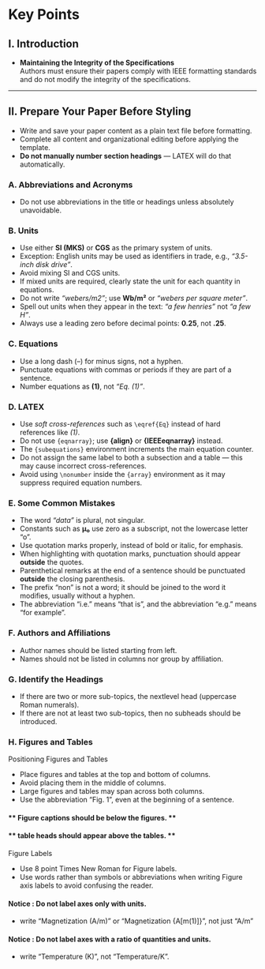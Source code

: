 # Key Points

## I. Introduction
- **Maintaining the Integrity of the Specifications**  
  Authors must ensure their papers comply with IEEE formatting standards and do not modify the integrity of the specifications.

---

## II. Prepare Your Paper Before Styling
- Write and save your paper content as a plain text file before formatting.  
- Complete all content and organizational editing before applying the template.  
- **Do not manually number section headings** — LATEX will do that automatically.  

### A. Abbreviations and Acronyms
- Do not use abbreviations in the title or headings unless absolutely unavoidable.  

### B. Units
- Use either **SI (MKS)** or **CGS** as the primary system of units.  
- Exception: English units may be used as identifiers in trade, e.g., *“3.5-inch disk drive”*.  
- Avoid mixing SI and CGS units.  
- If mixed units are required, clearly state the unit for each quantity in equations.  
- Do not write *“webers/m2”*; use **Wb/m²** or *“webers per square meter”*.  
- Spell out units when they appear in the text: *“a few henries”* not *“a few H”*.  
- Always use a leading zero before decimal points: **0.25**, not **.25**.  

### C. Equations
- Use a long dash (–) for minus signs, not a hyphen.  
- Punctuate equations with commas or periods if they are part of a sentence.  
- Number equations as **(1)**, not *“Eq. (1)”*.  

### D. LATEX
- Use *soft cross-references* such as `\eqref{Eq}` instead of hard references like *(1)*.  
- Do not use `{eqnarray}`; use **{align}** or **{IEEEeqnarray}** instead.  
- The `{subequations}` environment increments the main equation counter.  
- Do not assign the same label to both a subsection and a table — this may cause incorrect cross-references.  
- Avoid using `\nonumber` inside the `{array}` environment as it may suppress required equation numbers.  

### E. Some Common Mistakes
- The word *“data”* is plural, not singular.  
- Constants such as **µ₀** use zero as a subscript, not the lowercase letter “o”.  
- Use quotation marks properly, instead of bold or italic, for emphasis.  
- When highlighting with quotation marks, punctuation should appear **outside** the quotes.  
- Parenthetical remarks at the end of a sentence should be punctuated **outside** the closing parenthesis.
- The prefix “non” is not a word; it should be joined to the word it modifies, usually without a hyphen.
- The abbreviation “i.e.” means “that is”, and the abbreviation “e.g.” means “for example”.

###  F. Authors and Affiliations
- Author names should be listed starting from left.
- Names should not be listed in columns nor group by affiliation.

### G. Identify the Headings
 - If there are two or more sub-topics, the nextlevel head (uppercase Roman numerals).
 - If there are not at least two sub-topics, then no subheads should be introduced.

### H. Figures and Tables
Positioning Figures and Tables
- Place figures and tables at the top and bottom of columns.
- Avoid placing them in the middle of columns.
- Large figures and tables may span across both columns.
- Use the abbreviation “Fig. 1”, even at the beginning of a sentence.
#### ** Figure captions should be below the figures. **
#### ** table heads should appear above the tables. **

  
Figure Labels
- Use 8 point Times New Roman for Figure labels.
- Use words rather than symbols or abbreviations when writing Figure axis labels to avoid confusing the reader.
#### Notice : Do not label axes only with units.
- write “Magnetization (A/m)” or “Magnetization {A[m(1)]}”, not just “A/m” 
#### Notice : Do not label axes with a ratio of quantities and units.
- write “Temperature (K)”, not “Temperature/K”.
